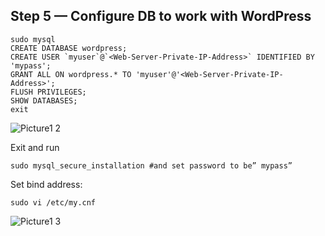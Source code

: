 ## Step 5 — Configure DB to work with WordPress
```
sudo mysql
CREATE DATABASE wordpress;
CREATE USER `myuser`@`<Web-Server-Private-IP-Address>` IDENTIFIED BY 'mypass';
GRANT ALL ON wordpress.* TO 'myuser'@'<Web-Server-Private-IP-Address>';
FLUSH PRIVILEGES;
SHOW DATABASES;
exit
```
![Picture1 2](https://github.com/Seyifunmi0604/DevOps_Project/assets/130314772/0c3150ef-f154-41b0-be59-a85874cf51c7)

Exit and run
```
sudo mysql_secure_installation #and set password to be” mypass”
```
Set bind address:
```
sudo vi /etc/my.cnf
```
![Picture1 3](https://github.com/Seyifunmi0604/DevOps_Project/assets/130314772/02a84186-198d-40d9-974e-f6122b4944dd)
